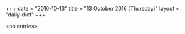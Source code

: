 +++
date = "2016-10-13"
title = "13 October 2016 (Thursday)"
layout = "daily-diet"
+++


\<no entries\>

